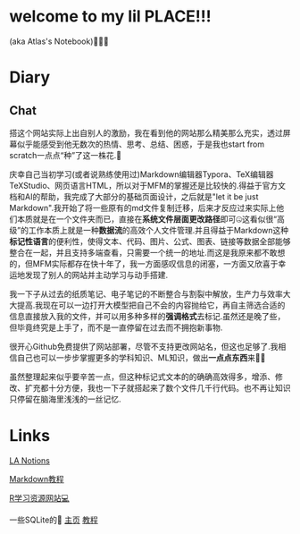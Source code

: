 <!-- # Welcome to MkDocs

For full documentation visit [mkdocs.org](https://www.mkdocs.org).

## Commands

* `mkdocs new [dir-name]` - Create a new project.
* `mkdocs serve` - Start the live-reloading docs server.
* `mkdocs build` - Build the documentation site.
* `mkdocs -h` - Print help message and exit.

## Project layout

    mkdocs.yml    # The configuration file.
    docs/
        index.md  # The documentation homepage.
        ...       # Other markdown pages, images and other files.
 -->
# welcome to my lil PLACE!!!
(aka Atlas's Notebook)🥰🥰🥰

# Diary
## Chat
搭这个网站实际上出自别人的激励，我在看到他的网站那么精美那么充实，透过屏幕似乎能感受到他无数次的热情、思考、总结、困惑，于是我也start from scratch一点点“种”了这一株花.🌻

庆幸自己当初学习(或者说熟练使用过)Markdown编辑器Typora、TeX编辑器TeXStudio、网页语言HTML，所以对于MFM的掌握还是比较快的.得益于官方文档和AI的帮助，我完成了大部分的基础页面设计，之后就是"let it be just Markdown".我开始了将一些原有的md文件复制迁移，后来才反应过来实际上他们本质就是在一个文件夹而已，直接在**系统文件层面更改路径**即可🤐这看似很“高级”的工作本质上就是一种**数据流**的高效个人文件管理.并且得益于Markdown这种**标记性语言**的便利性，使得文本、代码、图片、公式、图表、链接等数据全部能够整合在一起，并且支持多端查看，只需要一个统一的地址.而这是我原来都不敢想的，但MFM实际都存在快十年了，我一方面感叹信息的闭塞，一方面又欣喜于幸运地发现了别人的网站并主动学习与动手搭建.

我一下子从过去的纸质笔记、电子笔记的不断整合与割裂中解放，生产力与效率大大提高.我现在可以一边打开大模型把自己不会的内容抛给它，再自主筛选合适的信息直接放入我的文件，并可以用多种多样的**强调格式**去标记.虽然还是晚了些，但毕竟终究是上手了，而不是一直停留在过去而不拥抱新事物.

很开心Github免费提供了网站部署，尽管不支持更改网站名，但这也足够了.我相信自己也可以一步步掌握更多的学科知识、ML知识，做出**一点点东西**来👨‍🎓

虽然整理起来似乎要辛苦一点，但这种标记式文本的的确确高效得多，增添、修改、扩充都十分方便，我也一下子就搭起来了数个文件几千行代码。也不再让知识只停留在脑海里浅浅的一丝记忆.

# Links
[LA Notions](https://www.cnblogs.com/ezhar/p/14188761.html)

[Markdown教程](https://markdown.com.cn/)

[R学习资源网站💻](https://www.w3cschool.cn/r/r_overview.html)

一些SQLite的🔗
[主页](http://www.sqlite.org/index.html)
[教程](http://www.runoob.com/sqlite/sqlite-tutorial.html)
